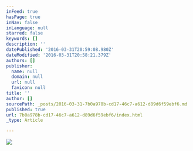 ```yaml
---
inFeed: true
hasPage: true
inNav: false
inLanguage: null
starred: false
keywords: []
description: ''
datePublished: '2016-03-31T20:59:08.980Z'
dateModified: '2016-03-31T20:58:21.379Z'
authors: []
publisher:
  name: null
  domain: null
  url: null
  favicon: null
title: ''
author: []
sourcePath: _posts/2016-03-31-7b0a978b-cd17-46c7-a612-d89d6f59ebf6.md
published: true
url: 7b0a978b-cd17-46c7-a612-d89d6f59ebf6/index.html
_type: Article

---
```

![](https://the-grid-user-content.s3-us-west-2.amazonaws.com/6853587a-4a73-477a-8366-f759dcf2020f.jpg)